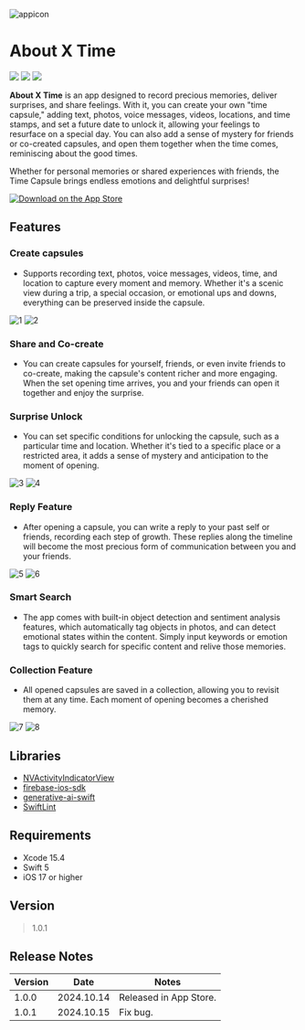 
![appicon](https://github.com/user-attachments/assets/b635cb12-61de-4f54-a88e-6dc75969f61c)

About X Time
============
<p align="left">
    <img src="https://img.shields.io/badge/platform-iOS-lightgray">
    <img src="https://img.shields.io/badge/release-v1.0.1-green">
    <img src="https://img.shields.io/badge/Swift-FA7343.svg?logo=swift&logoColor=white">
</p>

**About X Time** is an app designed to record precious memories, deliver surprises, and share feelings. With it, you can create your own "time capsule," adding text, photos, voice messages, videos, locations, and time stamps, and set a future date to unlock it, allowing your feelings to resurface on a special day. You can also add a sense of mystery for friends or co-created capsules, and open them together when the time comes, reminiscing about the good times. 

Whether for personal memories or shared experiences with friends, the Time Capsule brings endless emotions and delightful surprises!

[![Download on the App Store](https://developer.apple.com/app-store/marketing/guidelines/images/badge-download-on-the-app-store.svg)](https://apps.apple.com/tw/app/盒時-about-x-time/id6692625794)

## Features
### Create capsules
* Supports recording text, photos, voice messages, videos, time, and location to capture every moment and memory. Whether it's a scenic view during a trip, a special occasion, or emotional ups and downs, everything can be preserved inside the capsule.

![1](https://github.com/user-attachments/assets/edad646c-0bd9-4aa4-b0d2-4a212a110d04)      ![2](https://github.com/user-attachments/assets/0f5635d8-6835-42df-84ae-c895f13255db)


### Share and Co-create
* You can create capsules for yourself, friends, or even invite friends to co-create, making the capsule's content richer and more engaging. When the set opening time arrives, you and your friends can open it together and enjoy the surprise.

### Surprise Unlock
* You can set specific conditions for unlocking the capsule, such as a particular time and location. Whether it's tied to a specific place or a restricted area, it adds a sense of mystery and anticipation to the moment of opening.
  
![3](https://github.com/user-attachments/assets/75fd6660-6704-4dfb-9f28-8883efddf4a8)      ![4](https://github.com/user-attachments/assets/54c5bf25-b219-47ca-b06e-3230a4ef7d2a)


### Reply Feature
* After opening a capsule, you can write a reply to your past self or friends, recording each step of growth. These replies along the timeline will become the most precious form of communication between you and your friends.
  
![5](https://github.com/user-attachments/assets/5600c869-bd10-4515-9588-17f52d18101e)      ![6](https://github.com/user-attachments/assets/30846921-bdfa-451e-927d-99f4fc934f09)


### Smart Search
* The app comes with built-in object detection and sentiment analysis features, which automatically tag objects in photos, and can detect emotional states within the content. Simply input keywords or emotion tags to quickly search for specific content and relive those memories.

### Collection Feature
* All opened capsules are saved in a collection, allowing you to revisit them at any time. Each moment of opening becomes a cherished memory.

![7](https://github.com/user-attachments/assets/3ae4481d-8ef5-4c8a-9510-69495bb12e07)      ![8](https://github.com/user-attachments/assets/7ec0c925-0e7e-4746-a4e6-6035c857af48)


## Libraries
- [NVActivityIndicatorView](https://github.com/ninjaprox/NVActivityIndicatorView)
- [firebase-ios-sdk](https://github.com/firebase/firebase-ios-sdk)
- [generative-ai-swift](https://github.com/google/generative-ai-swift)
- [SwiftLint](https://github.com/realm/SwiftLint)

## Requirements
- Xcode 15.4
- Swift 5
- iOS 17 or higher
  
## Version
> 1.0.1

## Release Notes
| Version | Date | Notes |
| -------- | -------- | -------- |
| 1.0.0   | 2024.10.14     | Released in App Store.   |
| 1.0.1   | 2024.10.15    | Fix bug.     |
